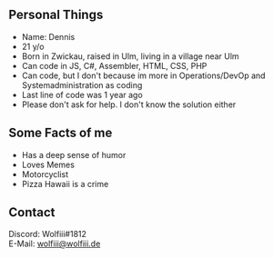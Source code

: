 ## Personal Things

* Name: Dennis
* 21 y/o
* Born in Zwickau, raised in Ulm, living in a village near Ulm
* Can code in JS, C#, Assembler, HTML, CSS, PHP
* Can code, but I don't because im more in Operations/DevOp and Systemadministration as coding
* Last line of code was 1 year ago
* Please don't ask for help. I don't know the solution either

## Some Facts of me

* Has a deep sense of humor
* Loves Memes
* Motorcyclist
* Pizza Hawaii is a crime

## Contact
Discord: Wolfiii#1812\
E-Mail: wolfiii@wolfiii.de
